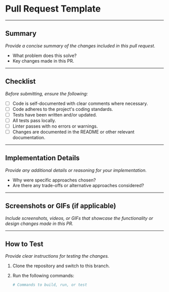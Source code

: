 # Pull Request Template

---

## Summary

_Provide a concise summary of the changes included in this pull request._

- What problem does this solve?
- Key changes made in this PR.

---

## Checklist

_Before submitting, ensure the following:_

- [ ] Code is self-documented with clear comments where necessary.
- [ ] Code adheres to the project's coding standards.
- [ ] Tests have been written and/or updated.
- [ ] All tests pass locally.
- [ ] Linter passes with no errors or warnings.
- [ ] Changes are documented in the README or other relevant documentation.

---

## Implementation Details

_Provide any additional details or reasoning for your implementation._

- Why were specific approaches chosen?
- Are there any trade-offs or alternative approaches considered?

---

## Screenshots or GIFs (if applicable)

_Include screenshots, videos, or GIFs that showcase the functionality or design changes made in this PR._

---

## How to Test

_Provide clear instructions for testing the changes._

1. Clone the repository and switch to this branch.
2. Run the following commands:

   ```bash
   # Commands to build, run, or test
